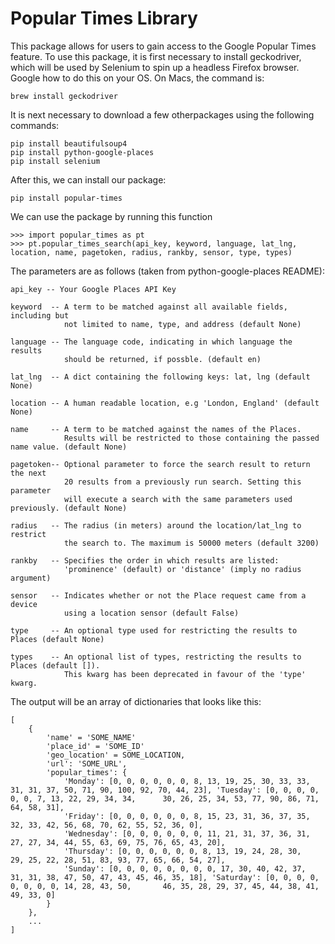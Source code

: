 # Popular Times Library

This package allows for users to gain access to the Google Popular Times feature. To use this package, it is first necessary to install geckodriver, which will be used by Selenium to spin up a headless Firefox browser. Google how to do this on your OS. On Macs, the command is: 
```
brew install geckodriver
```

It is next necessary to download a few otherpackages using the following commands: 

```
pip install beautifulsoup4
pip install python-google-places
pip install selenium
```

After this, we can install our package: 
```
pip install popular-times
```

We can use the package by running this function
```
>>> import popular_times as pt
>>> pt.popular_times_search(api_key, keyword, language, lat_lng, location, name, pagetoken, radius, rankby, sensor, type, types)
```

The parameters are as follows (taken from python-google-places README): 
```
api_key -- Your Google Places API Key 

keyword  -- A term to be matched against all available fields, including but
            not limited to name, type, and address (default None)

language -- The language code, indicating in which language the results
            should be returned, if possble. (default en)

lat_lng  -- A dict containing the following keys: lat, lng (default None)

location -- A human readable location, e.g 'London, England' (default None)

name     -- A term to be matched against the names of the Places.
            Results will be restricted to those containing the passed name value. (default None)

pagetoken-- Optional parameter to force the search result to return the next
            20 results from a previously run search. Setting this parameter
            will execute a search with the same parameters used previously. (default None)

radius   -- The radius (in meters) around the location/lat_lng to restrict
            the search to. The maximum is 50000 meters (default 3200)

rankby   -- Specifies the order in which results are listed:
            'prominence' (default) or 'distance' (imply no radius argument)

sensor   -- Indicates whether or not the Place request came from a device
            using a location sensor (default False)

type     -- An optional type used for restricting the results to Places (default None)

types    -- An optional list of types, restricting the results to Places (default []).
            This kwarg has been deprecated in favour of the 'type' kwarg.
```
The output will be an array of dictionaries that looks like this: 
```
[
	{
		'name' = 'SOME_NAME'
    	'place_id' = 'SOME_ID'
    	'geo_location' = SOME_LOCATION, 
    	'url': 'SOME_URL', 
    	'popular_times': {
	    	'Monday': [0, 0, 0, 0, 0, 0, 8, 13, 19, 25, 30, 33, 33, 	31, 31, 37, 50, 71, 90, 100, 92, 70, 44, 23], 'Tuesday': [0, 0, 0, 0, 0, 0, 7, 13, 22, 29, 34, 34, 		30, 26, 25, 34, 53, 77, 90, 86, 71, 64, 58, 31], 
	    	'Friday': [0, 0, 0, 0, 0, 0, 8, 15, 23, 31, 36, 37, 35, 	32, 33, 42, 56, 68, 70, 62, 55, 52, 36, 0], 
	    	'Wednesday': [0, 0, 0, 0, 0, 0, 11, 21, 31, 37, 36, 31, 	27, 27, 34, 44, 55, 63, 69, 75, 76, 65, 43, 20], 
	    	'Thursday': [0, 0, 0, 0, 0, 0, 8, 13, 19, 24, 28, 30, 		29, 25, 22, 28, 51, 83, 93, 77, 65, 66, 54, 27], 
	    	'Sunday': [0, 0, 0, 0, 0, 0, 0, 0, 17, 30, 40, 42, 37, 		31, 31, 38, 47, 50, 47, 43, 45, 46, 35, 18], 'Saturday': [0, 0, 0, 0, 0, 0, 0, 0, 14, 28, 43, 50, 		46, 35, 28, 29, 37, 45, 44, 38, 41, 49, 33, 0]
    	}
    }, 
	...
]
```